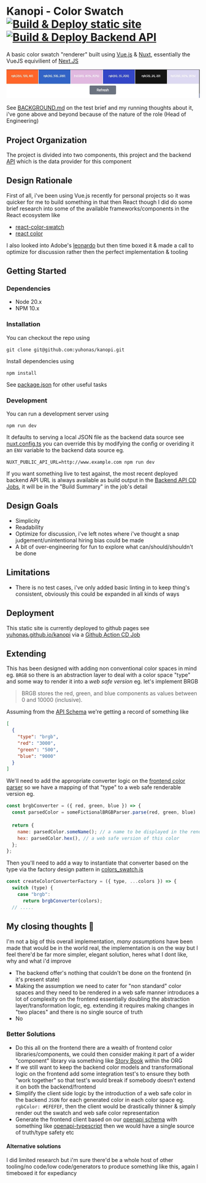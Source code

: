 # Kanopi - Color Swatch  [![Build & Deploy static site](https://github.com/yuhonas/kanopi/actions/workflows/frontend-site.yml/badge.svg)](https://github.com/yuhonas/kanopi/actions/workflows/frontend-site.yml) [![Build & Deploy Backend API](https://github.com/yuhonas/kanopi/actions/workflows/backend-api.yml/badge.svg)](https://github.com/yuhonas/kanopi/actions/workflows/backend-api.yml)

A basic color swatch "renderer" built using [Vue.js](https://vuejs.org/) & [Nuxt](https://nuxt.com/), essentially the VueJS equivilient of [Next.JS](https://nextjs.org/)

![example color swatch](./example.jpg)

See [BACKGROUND.md](./BACKGROUND.md) on the test brief and my running thoughts about it, i've gone above and beyond because of the nature of the role (Head of Engineering)

## Project Organization

The project is divided into two components, this project and the backend [API](./api) which is the data provider for this component

## Design Rationale

First of all, i've been using Vue.js recently for personal projects so it was quicker for me to build something in that then React though I did do some brief research into some of the available frameworks/components in the React ecosystem like
* [react-color-swatch](https://www.npmjs.com/package/@uiw/react-color-swatch)
* [react color](https://casesandberg.github.io/react-color/)

I also looked into Adobe's [leonardo](https://github.com/adobe/leonardo) but then time boxed it & made a call to optimize for discussion rather then the perfect implementation & tooling

## Getting Started

### Dependencies
* Node 20.x
* NPM 10.x

### Installation

You can checkout the repo using

```
git clone git@github.com:yuhonas/kanopi.git
```

Install dependencies using

```
npm install
```

See [package.json](./package.json) for other useful tasks

### Development

You can run a development server using

```
npm run dev
```

It defaults to serving a local JSON file as the backend data source see [nuxt.config.ts](./nuxt.config.ts#L16) you can override this by modifying the config or overiding it an `ENV` variable to the backend data source eg.

```
NUXT_PUBLIC_API_URL=http://www.example.com npm run dev
```

If you want something live to test against, the most recent deployed backend API URL is always available as build output in the [Backend API CD Jobs](https://github.com/yuhonas/kanopi/actions/workflows/backend-api.yml), it will be in the "Build Summary" in the job's detail


## Design Goals

* Simplicity
* Readability
* Optimize for discussion, i've left notes where i've thought a snap judgement/unintentional hiring bias could be made
* A bit of over-engineering for fun to explore what can/should/shouldn't be done

## Limitations

* There is no test cases, i've only added basic linting in to keep thing's consistent, obviously this could be expanded in all kinds of ways

## Deployment

This static site is currently deployed to github pages see [yuhonas.github.io/kanopi](https://yuhonas.github.io/kanopi/) via a [Github Action CD Job](./.github/workflows/frontend-site.yml)

## Extending

This has been designed with adding non conventional color spaces in mind eg. `BRGB` so there is an abstraction layer to deal with a color space "type" and some way to render it into a _web safe version_ eg. let's implement BRGB

> BRGB stores the red, green, and blue components as values between 0 and 10000 (inclusive).

Assuming from the [API Schema](https://j8adom76wl.execute-api.ap-southeast-2.amazonaws.com/openapi.json) we're getting a record of something like

```json
[
  {
    "type": "brgb",
    "red": "3000",
    "green": "500",
    "blue": "9000"
  }
]
```

We'll need to add the appropriate converter logic on the [frontend color parser](./components/colorswatch.js) so we have a mapping of that "type" to a web safe renderable version eg.

```javascript
const brgbConverter = ({ red, green, blue }) => {
  const parsedColor = someFictionalBRGBParser.parse(red, green, blue)

  return {
    name: parsedColor.someName(); // a name to be displayed in the rendered swatch
    hex: parsedColor.hex(), // a web safe version of this color
  };
};
```

Then you'll need to add a way to instantiate that converter based on the type via the factory design pattern in [colors_swatch.js](./components/colorswatch.js)

```javascript
const createColorConverterFactory = ({ type, ...colors }) => {
  switch (type) {
    case "brgb":
      return brgbConverter(colors);
  // .....
```


## My closing thoughts 🤔
I'm not a big of this overall implementation, _many assumptions_ have been made that would be in the world real, the implementation is on the way but I feel there'd be far more simpler, elegant solution, heres what I dont like, why and what i'd improve

* The backend offer's nothing that couldn't be done on the frontend (in it's present state)
* Making the assumption we need to cater for "non standard" color spaces and they need to be rendered in a web safe manner introduces a lot of complexity on the frontend essentially doubling the abstraction layer/transformation logic, eg. extending it requires making changes in "two places" and there is no single source of truth
* No

### Better Solutions

* Do this all on the frontend there are a wealth of frontend color libraries/components, we could then
consider making it part of a wider "component" library via something like [Story Book](https://storybook.js.org/) within the ORG
* If we still want to keep the backend color models and transformational logic on the frontend add some integration test's to ensure they both "work together" so that test's would break if somebody doesn't extend it on both the backend/frontend
* Simplify the client side logic by the introduction of a web safe color in the backend `JSON` for each generated color in each color space eg. `rgbColor: #EFEFEF`, then the client would be drastically thinner & simply render out the swatch and web safe color representation
* Generate the frontend client based on our [openapi schema](https://j8adom76wl.execute-api.ap-southeast-2.amazonaws.com/openapi.json) with something like  [openapi-typescript](https://www.npmjs.com/package/openapi-typescript) then we would have a single source of truth/type safety etc


#### Alternative solutions

I did limited research but i'm sure there'd be a whole host of other tooling/no code/low code/generators to produce something like this, again I timeboxed it for expediancy
